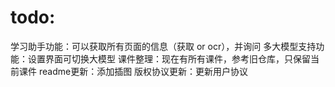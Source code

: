 # todo:

学习助手功能：可以获取所有页面的信息（获取 or ocr），并询问
多大模型支持功能：设置界面可切换大模型
课件整理：现在有所有课件，参考旧仓库，只保留当前课件
readme更新：添加插图
版权协议更新：更新用户协议